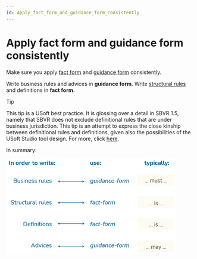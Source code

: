 ```yaml
---
id: Apply_fact_form_and_guidance_form_consistently
---
```


# Apply fact form and guidance form consistently

Make sure you apply [fact form](/docs/Authoring/Proposition_types/Fact_form_vs_guidance_form.md) and [guidance form](/docs/Authoring/Proposition_types/Fact_form_vs_guidance_form.md) consistently.

Write business rules and advices in **guidance form**. Write [structural rules](/docs/Authoring/Proposition_types/Definitional_rules_and_business_jurisdiction_in_SBVR.md) and definitions in **fact form**.

> [!TIP]
> This tip is a USoft best practice. It is glossing over a detail in SBVR 1.5, namely that SBVR does not exclude definitional rules that are under business jurisdiction. This tip is an attempt to express the close kinship between definitional rules and definitions, given also the possibilities of the USoft Studio tool design. For more, click [here](/docs/Authoring/Proposition_types/Definitional_rules_and_business_jurisdiction_in_SBVR.md).

In summary:

![](./assets/6b3ee4bf-3885-4fe1-9c70-6c4d70805e98.png)

 